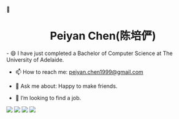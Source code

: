  👋
<div align="center"> <h1> Peiyan Chen(陈培俨)</h1></div>
- 😄 I have just completed a Bachelor of Computer Science at The University of Adelaide.

- 📫 How to reach me: [peiyan.chen1999@gmail.com](peiyan.chen1999@gmail.com)

- 💬 Ask me about: Happy to make friends.

- 👯 I’m looking to find a job.


[![](https://img.shields.io/badge/LinkedIn-0077B5?style=for-the-badge&logo=linkedin&logoColor=white)](https://www.linkedin.com/in/peiyan-chen-724746208/)
[![](https://img.shields.io/badge/Email-25D366?style=for-the-badge&logo=email&logoColor=white)](mailto:peiyan.chen1999@gmail.com)
[![](https://img.shields.io/badge/Homepage-4A154B?style=for-the-badge&logo=Homepage&logoColor=white)](blank)
[![](https://img.shields.io/badge/GitHub-100000?style=for-the-badge&logo=github&logoColor=white)](https://github.com/yyywkhd)


<!--
**yyywkhd/yyywkhd** is a ✨ _special_ ✨ repository because its `README.md` (this file) appears on your GitHub profile.

Here are some ideas to get you started:

- 🔭 I’m currently working on ...
- 🌱 I’m currently learning ...
- 👯 I’m looking to collaborate on ...
- 🤔 I’m looking for help with ...
- 😄 I have just completed a Bachelor of Computer Science at the University of Adelaide.
- ⚡ Fun fact: ...
-->
